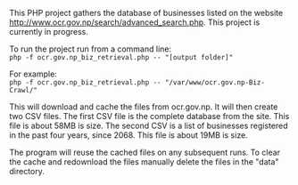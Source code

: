 This PHP project gathers the database of businesses listed on the website http://www.ocr.gov.np/search/advanced_search.php. This project is currently in progress.

To run the project run from a command line:<br>
```php -f ocr.gov.np_biz_retrieval.php -- "[output folder]"```

For example:<br>
```php -f ocr.gov.np_biz_retrieval.php -- "/var/www/ocr.gov.np-Biz-Crawl/"```

This will download and cache the files from ocr.gov.np. It will then create two CSV files. The first CSV file is the complete database from the site. This file is about 58MB is size. The second CSV is a list of businesses registered in the past four years, since 2068. This file is about 19MB is size.

The program will reuse the cached files on any subsequent runs. To clear the cache and redownload the files manually delete the files in the "data" directory.


